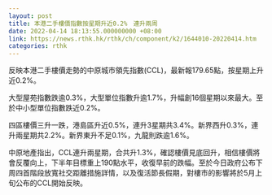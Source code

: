 ```yaml
---
layout: post
title: 本港二手樓價指數按星期升近0.2%　連升兩周
date: 2022-04-14 18:13:55.000000000 +08:00
link: https://news.rthk.hk/rthk/ch/component/k2/1644010-20220414.htm
categories: rthk
---
```


反映本港二手樓價走勢的中原城市領先指數(CCL)，最新報179.65點，按星期上升近0.2%。

大型屋苑指數跌逾0.3%，大型單位指數升逾1.7%，升幅創16個星期以來最大。至於中小型單位指數跌近0.2%。

四區樓價三升一跌，港島區升近0.5%，連升3星期共3.4%。新界西升0.3%，連升兩星期共2.2%。新界東升不足0.1%，九龍則跌逾1.6%。

中原地產指出，CCL連升兩星期，合共升1.3%，確認樓價見底回升，相信樓價將會反覆向上，下半年目標重上190點水平，收復早前的跌幅。至於今日政府公布下周四首階段放寬社交距離措施詳情，以及復活節長假期，對樓市的影響將於5月上旬公布的CCL開始反映。
